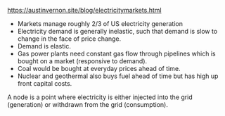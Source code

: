 https://austinvernon.site/blog/electricitymarkets.html

- Markets manage roughly 2/3 of US electricity generation
- Electricity demand is generally inelastic, such that demand is slow to change in the face of price
  change.
- Demand is elastic.
- Gas power plants need constant gas flow through pipelines which is bought on a market (responsive
  to demand).
- Coal would be bought at everyday prices ahead of time.
- Nuclear and geothermal also buys fuel ahead of time but has high up front capital costs.

A node is a point where electricity is either injected into the grid (generation) or withdrawn
from the grid (consumption).
